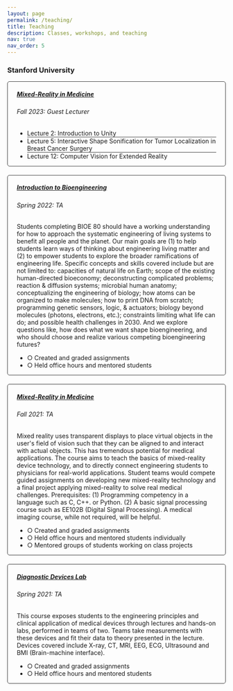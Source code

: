 ```yaml
---
layout: page
permalink: /teaching/
title: Teaching
description: Classes, workshops, and teaching
nav: true
nav_order: 5
---
```


<h3 class="mt-4">Stanford University</h3>

<style>
  .custom-border {
    border: 1px solid #333; /* Adjust the color as needed */
    border-radius: 5px; /* Optional: if you want rounded corners */
  }
  .custom-padding {
    padding-left: 30px; /* Adjust the left padding as needed */
    padding-right: 30px; /* Adjust the right padding as needed */
  }
  .no-background {
    background-color: transparent !important; /* Override background color */
  }
  .card-spacing {
    margin-bottom: 20px; /* Adjust the value as needed */
  }
  .custom-bottom {
    border-bottom: 1px solid #333; /* Replace with your desired color */
  }
  .centered-col-11 {
    display: flex;
    justify-content: center;
  }
  .centered-col-11 > div {
    flex: 0 0 91.666667%; /* 11 out of 12 columns */
    max-width: 91.666667%; /* 11 out of 12 columns */
  }
</style>

<div class="card custom-border card-spacing">
  <div class="p-3">
    <div class="row centered-col-11">
      <div class="col">
        <h5 class="card-title">
          <a href="https://med.stanford.edu/immers/news/rad206.html" target="_blank" rel="noopener noreferrer">Mixed-Reality in Medicine</a>
        </h5>
        <h6 class="card-subtitle font-italic mb-3">Fall 2023: Guest Lecturer</h6>
        <ul class="list-group list-group-flush">
          <li class="list-group-item no-background custom-bottom">Lecture 2: Introduction to Unity</li>
          <li class="list-group-item no-background custom-bottom">Lecture 5: Interactive Shape Sonification for Tumor Localization in Breast Cancer Surgery</li>
          <li class="list-group-item no-background">Lecture 12: Computer Vision for Extended Reality</li>
        </ul>
      </div>
    </div>
  </div>
</div>

<div class="card custom-border card-spacing">
  <div class="p-3">
    <div class="row centered-col-11">
      <div class="col">
        <h5 class="card-title">
          <a href="https://stanford-bioe80.github.io/docs/introduction/" target="_blank" rel="noopener noreferrer">Introduction to Bioengineering</a>
        </h5>
        <h6 class="card-subtitle font-italic mb-3">Spring 2022: TA</h6>
        <p class="card-text font-weight-light">
          Students completing BIOE 80 should have a working understanding for how to approach the systematic engineering of living systems to benefit all people and the planet. Our main goals are (1) to help students learn ways of thinking about engineering living matter and (2) to empower students to explore the broader ramifications of engineering life. Specific concepts and skills covered include but are not limited to: capacities of natural life on Earth; scope of the existing human-directed bioeconomy; deconstructing complicated problems; reaction & diffusion systems; microbial human anatomy; conceptualizing the engineering of biology; how atoms can be organized to make molecules; how to print DNA from scratch; programming genetic sensors, logic, & actuators; biology beyond molecules (photons, electrons, etc.); constraints limiting what life can do; and possible health challenges in 2030. And we explore questions like, how does what we want shape bioengineering, and who should choose and realize various competing bioengineering futures? 
        </p>
        <ul class="list-group list-group-flush">
          <li class="list-group-item no-background">○ Created and graded assignments</li>
          <li class="list-group-item no-background">○ Held office hours and mentored students</li>
        </ul>
      </div>
    </div>
  </div>
</div>

<div class="card custom-border card-spacing">
  <div class="p-3">
    <div class="row centered-col-11">
      <div class="col">
        <h5 class="card-title">
          <a href="https://med.stanford.edu/immers/news/rad206.html" target="_blank" rel="noopener noreferrer">Mixed-Reality in Medicine</a>
        </h5>
        <h6 class="card-subtitle font-italic mb-3">Fall 2021: TA</h6>
        <p class="card-text font-weight-light">
          Mixed reality uses transparent displays to place virtual objects in the user's field of vision such that they can be aligned to and interact with actual objects. This has tremendous potential for medical applications. The course aims to teach the basics of mixed-reality device technology, and to directly connect engineering students to physicians for real-world applications. Student teams would compete guided assignments on developing new mixed-reality technology and a final project applying mixed-reality to solve real medical challenges. Prerequisites: (1) Programming competency in a language such as C, C++. or Python. (2) A basic signal processing course such as EE102B (Digital Signal Processing). A medical imaging course, while not required, will be helpful. 
        </p>
        <ul class="list-group list-group-flush">
          <li class="list-group-item no-background">○ Created and graded assignments</li>
          <li class="list-group-item no-background">○ Held office hours and mentored students individually</li>
          <li class="list-group-item no-background">○ Mentored groups of students working on class projects</li>
        </ul>
      </div>
    </div>
  </div>
</div>

<div class="card custom-border card-spacing">
  <div class="p-3">
    <div class="row centered-col-11">
      <div class="col">
        <h5 class="card-title">
          <a href="https://explorecourses.stanford.edu/search?view=catalog&filter-coursestatus-Active=on&page=0&catalog=&q=BIOE+301C%3A+Diagnostic+Devices+Lab&collapse=" target="_blank" rel="noopener noreferrer">Diagnostic Devices Lab</a>
        </h5>
        <h6 class="card-subtitle font-italic mb-3">Spring 2021: TA</h6>
        <p class="card-text font-weight-light">
          This course exposes students to the engineering principles and clinical application of medical devices through lectures and hands-on labs, performed in teams of two. Teams take measurements with these devices and fit their data to theory presented in the lecture. Devices covered include X-ray, CT, MRI, EEG, ECG, Ultrasound and BMI (Brain-machine interface). 
        </p>
        <ul class="list-group list-group-flush">
          <li class="list-group-item no-background">○ Created and graded assignments</li>
          <li class="list-group-item no-background">○ Held office hours and mentored students</li>
        </ul>
      </div>
    </div>
  </div>
</div>


<!-- <div class="card mt-3">
  <div class="p-3">
    <div class="row">
      <div class="col-sm-10">
        <h5 class="font-weight-bold">Introduction to Machine Learning</h5>
      </div>
      <div class="col-sm-2 text-left text-sm-right">
        <span class="badge font-weight-bold cyan-color darken-1 text-uppercase align-middle" href="https://www.cs.cmu.edu/~pradeepr/courses/701/2018-spring/" target="_blank">
            10-701
        </span>
      </div>
    </div>
    <h6 class="font-italic mt-2 mt-sm-0">Spring 2018: Teaching Assistant</h6>
    <ul class="card-text font-weight-light list-group list-group-flush">
      <li class="list-group-item">○ Graduate-level introduction to machine learning course for masters and PhD students, taught by <a href="https://www.cs.cmu.edu/~pradeepr/" target="_blank">Prof. Pradeep Ravikumar</a> and  <a href="https://www.cs.cmu.edu/~mmv/" target="_blank">Prof. Manuela Veloso</a>.</li>
      <li class="list-group-item">○ I mentored groups of students working on class projects, held recitations, created and graded homeworks and exams.</li>
      <li class="list-group-item">○ I was awarded a Machine Learning Department <a href="https://www.ml.cmu.edu/news/news-archive/2018/may/machine-learning-ta-awards-2018.html" target="_blank">Teaching Assistant Award</a>.</li>
      <li class="list-group-item">○ Course materials can be found <a href="http://www.cs.cmu.edu/~pradeepr/courses/701/2018-spring/" target="_blank">here</a>.</li>
    </ul>
  </div>
</div>

<div class="card">
  <div class="p-3">
    <div class="row">
      <div class="col-sm-10">
        <h5 class="card-title"><a href="https://med.stanford.edu/immers/news/rad206.html" target="_blank" rel="noopener noreferrer">Mixed-Reality in Medicine</a></h5>
        <h6 class="card-subtitle font-italic">Fall 2023: Guest Lecturer</h6>
      </div>
      <div class="col-sm-2 text-sm-right">
        <span class="badge">
          RAD206
        </span>
      </div>
    </div>
      
      <li class="list-group-item">
        <div class="row">
          <div class="col-sm-9">
            Lecture 2: Introduction to Unity
          </div>
          </li>
      
      <li class="list-group-item">
        <div class="row">
          <div class="col-sm-9">
            Lecture 5: Interactive Shape Sonification for Tumor Localization in Breast Cancer Surgery

          </div>
          <div class="col-sm-3">
      </li>
      
      <li class="list-group-item">
        <div class="row">
          <div class="col-sm-9">
            Lecture 12: Computer Vision for Extended Reality
          </div>
        </div>
      </li>
    
  </div>
</div>  -->